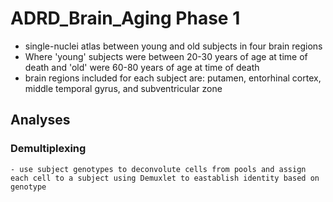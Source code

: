 # ADRD_Brain_Aging Phase 1 
- single-nuclei atlas between young and old subjects in four brain regions
- Where 'young' subjects were between 20-30 years of age at time of death and 'old' were 60-80 years of age at time of death
- brain regions included for each subject are: putamen, entorhinal cortex, middle temporal gyrus, and subventricular zone

## Analyses
### Demultiplexing
    - use subject genotypes to deconvolute cells from pools and assign each cell to a subject using Demuxlet to eastablish identity based on genotype